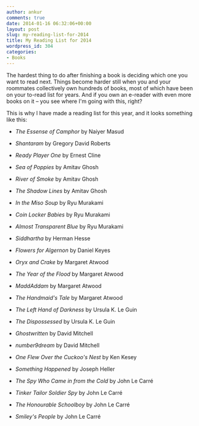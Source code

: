 ```yaml
---
author: ankur
comments: true
date: 2014-01-16 06:32:06+00:00
layout: post
slug: my-reading-list-for-2014
title: My Reading List for 2014
wordpress_id: 304
categories:
- Books
---
```


The hardest thing to do after finishing a book is deciding which one you want to read next. Things become harder still when you and your roommates collectively own hundreds of books, most of which have been on your to-read list for years. And if you own an e-reader with even more books on it – you see where I'm going with this, right?

This is why I have made a reading list for this year, and it looks something like this:



	
  * _The Essense of Camphor_ by Naiyer Masud

	
  * _Shantaram_ by Gregory David Roberts

	
  * _Ready Player One_ by Ernest Cline

	
  * _Sea of Poppies_ by Amitav Ghosh

	
  * _River of Smoke_ by Amitav Ghosh

	
  * _The Shadow Lines_ by Amitav Ghosh

	
  * _In the Miso Soup_ by Ryu Murakami

	
  * _Coin Locker Babies_ by Ryu Murakami

	
  * _Almost Transparent Blue_ by Ryu Murakami

	
  * _Siddhartha_ by Herman Hesse

	
  * _Flowers for Algernon_ by Daniel Keyes

	
  * _Oryx and Crake_ by Margaret Atwood

	
  * _The Year of the Flood_ by Margaret Atwood

	
  * _MaddAddam_ by Margaret Atwood

	
  * _The Handmaid's Tale_ by Margaret Atwood

	
  * _The Left Hand of Darkness_ by Ursula K. Le Guin

	
  * _The Dispossessed_ by Ursula K. Le Guin

	
  * _Ghostwritten_ by David Mitchell

	
  * _number9dream_ by David Mitchell

	
  * _One Flew Over the Cuckoo's Nest_ by Ken Kesey

	
  * _Something Happened_ by Joseph Heller

	
  * _The Spy Who Came in from the Cold_ by John Le Carré

	
  * _Tinker Tailor Soldier Spy_ by John Le Carré

	
  * _The Honourable Schoolboy_ by John Le Carré

	
  * _Smiley's People_ by John Le Carré


